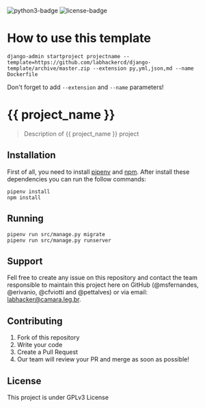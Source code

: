 ![python3-badge](https://img.shields.io/badge/python-django-green.svg) ![license-badge](https://img.shields.io/badge/license-GPLv3-blue.svg)

# How to use this template

```
django-admin startproject projectname --template=https://github.com/labhackercd/django-template/archive/master.zip --extension py,yml,json,md --name Dockerfile
```

Don't forget to add `--extension` and `--name` parameters!

# {{ project_name }}
> Description of {{ project_name }} project

## Installation
First of all, you need to install [pipenv](https://pipenv.readthedocs.io/en/latest/install/#installing-pipenv) and [npm](https://www.npmjs.com/get-npm). After install these dependencies you can run the follow commands:

```
pipenv install
npm install
```

## Running

```
pipenv run src/manage.py migrate
pipenv run src/manage.py runserver
```

## Support

Fell free to create any issue on this repository and contact the team responsible to maintain this project here on GitHub (@msfernandes, @erivanio, @cfviotti and @pettalves) or via email: labhacker@camara.leg.br.

## Contributing
1. Fork of this repository
2. Write your code
3. Create a Pull Request
4. Our team will review your PR and merge as soon as possible!

## License
This project is under GPLv3 License

